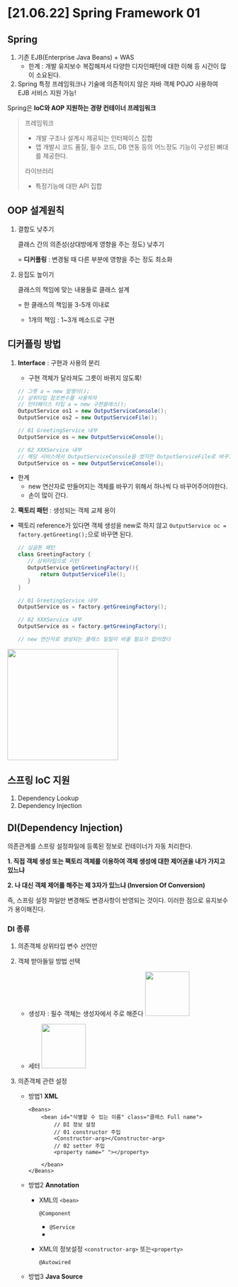# [21.06.22] Spring Framework 01

## Spring
1. 기존 EJB(Enterprise Java Beans) + WAS
   - 한계 : 개발 유지보수 복잡해져서 다양한 디자인패턴에 대한 이해 등 시간이 많이 소요된다. 
2. Spring
  특정 프레임워크나 기술에 의존적이지 않은 자바 객체 POJO 사용하여 EJB 서비스 지원 가능!

  Spring은 **IoC와 AOP 지원하는 경량 컨테이너 프레임워크**
  > 프레임워크
  > - 개발 구조나 설계시 제공되는 인터페이스 집합
  > - 앱 개발시 코드 품질, 필수 코드,  DB 연동 등의 어느정도 기능이 구성된 뼈대를 제공한다.
  >
  > 라이브러리
  > - 특정기능에 대한 API 집합

## **OOP 설계원칙**
1. 결합도 낮추기
  
   클래스 간의 의존성(상대방에게 영향을 주는 정도) 낮추기
    
    = **디커플링** : 변경될 때 다른 부분에 영향을 주는 정도 최소화

2. 응집도 높이기

    클래스의 책임에 맞는 내용들로 클래스 설계

    = 한 클래스의 책임을 3-5개 이내로

    - 1개의 책임 : 1~3개 메소드로 구현

## 디커플링 방법
  1. **Interface** : 구현과 사용의 분리
      - 구현 객체가 달라져도 그릇이 바뀌지 않도록!

      ```java
      // 그릇 a = new 알맹이();
      // 상위타입 참조변수를 사용하자
      // 인터페이스 타입 a = new 구현클래스();
      OutputService os1 = new OutputServiceConsole();
      OutputService os2 = new OutputServiceFile();

      // 01 GreetingService 내부
      OutputService os = new OutputServiceConsole();

      // 02 XXXService 내부
      // 해당 서비스에서 OutputServiceConsole을 썼지만 OutputServiceFile로 바꾸고 싶을 때 문제점 발생!
      OutputService os = new OutputServiceConsole();
      ```
   - 한계
     -  new 연산자로 만들어지는 객체를 바꾸기 위해서 하나씩 다 바꾸어주어야한다.
     - 손이 많이 간다.
  
  2. **팩토리 패턴** : 생성되는 객체 교체 용이
   - 팩토리 reference가 있다면 객체 생성을 new로 하지 않고 `OutputService oc = factory.getGreeting();`으로 바꾸면 된다.
  
      ```java
      // 싱글톤 패턴
      class GreetingFactory {
         // 상위타입으로 리턴
         OutputService getGreetingFactory(){
             return OutputServiceFile();
         }
      }

      // 01 GreetingService 내부
      OutputService os = factory.getGreeingFactory();

      // 02 XXXService 내부
      OutputService os = factory.getGreeingFactory();

      // new 연산자로 생성되는 클래스 일일이 바꿀 필요가 없어졌다
      ```
<img src="https://user-images.githubusercontent.com/52230415/122920512-74086c00-d39c-11eb-8c20-b849d6c77a0b.png" height=250/>

## 스프링 IoC 지원
1. Dependency Lookup
2. Dependency Injection
  
## **DI(Dependency Injection)**
의존관계를 스프링 설정파일에 등록된 정보로 컨테이너가 자동 처리한다.

**1. 직접 객체 생성 또는 팩토리 객체를 이용하여 객체 생성에 대한 제어권을 내가 가지고 있느냐**

**2. 나 대신 객체 제어를 해주는 제 3자가 있느냐 (Inversion Of Conversion)**

즉, 스프링 설정 파일만 변경해도 변경사항이 반영되는 것이다. 이러한 점으로 유지보수가 용이해진다.


### DI 종류
1. 의존객체 상위타입 변수 선언만
2. 객체 받아들일 방법 선택
    - 생성자 : 필수 객체는 생성자에서 주로 해준다
         <img src="https://user-images.githubusercontent.com/52230415/122920695-a023ed00-d39c-11eb-9f9a-b47a8c99b348.png" height=100/>

    - 세터
         <img src="https://user-images.githubusercontent.com/52230415/122920660-97331b80-d39c-11eb-949b-8dbc71595937.png" height=100/>

3. 의존객체 관련 설정
    - 방법1 **XML**

        ```
        <Beans>
            <bean id="식별할 수 있는 이름" class="클래스 Full name">
                // DI 정보 설정
                // 01 constructor 주입
                <Constructor-arg></Constructor-arg>
                // 02 setter 주입
                <property name=" "></property>

            </bean>
        </Beans>
        ```

    - 방법2 **Annotation**
        - XML의 `<bean>`

            `@Component`

            - `@Service`
            - 
        - XML의 정보설정 `<constructor-arg>` 또는`<property>`

            `@Autowired`

    - 방법3 **Java Source**
